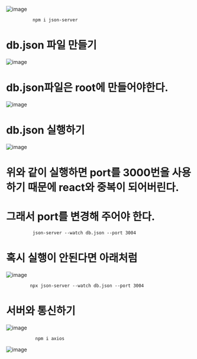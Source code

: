 ![image](https://github.com/1004minjeong/react_basic/assets/129016976/ea28bb04-fe82-458d-b286-e2584b12fc09)

              npm i json-server
       
# db.json 파일 만들기
![image](https://github.com/1004minjeong/react_basic/assets/129016976/fd12fd23-f507-4e55-bb51-df92da164c1b)

# db.json파일은 root에 만들어야한다.
![image](https://github.com/1004minjeong/react_basic/assets/129016976/1b4d1700-eb7a-418c-bbee-268cb9eb34d9)

# db.json 실행하기
![image](https://github.com/1004minjeong/react_basic/assets/129016976/ec011867-548c-40f8-aa5c-52146f02b742)

# 위와 같이 실행하면 port를 3000번을 사용하기 때문에 react와 중복이 되어버린다.
# 그래서 port를 변경해 주어야 한다.
              
              json-server --watch db.json --port 3004

# 혹시 실행이 안된다면 아래처럼
![image](https://github.com/1004minjeong/react_basic/assets/129016976/ecf8ca16-29c0-4f50-a300-5a28b26a0254)
             
             npx json-server --watch db.json --port 3004

# 서버와 통신하기
![image](https://github.com/1004minjeong/react_basic/assets/129016976/4087e622-47dd-41cc-8032-1de45cb7fc6c)
               
               npm i axios
               
![image](https://github.com/1004minjeong/react_basic/assets/129016976/f64c1025-8def-4c09-8279-8580c7666927)



